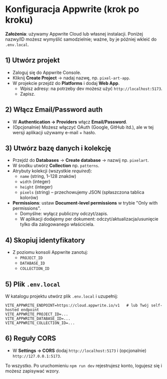 # Konfiguracja Appwrite (krok po kroku)

**Założenia**: używamy Appwrite Cloud lub własnej instalacji. Poniżej nazwy/ID możesz
wymyślić samodzielnie; ważne, by je później wkleić do `.env.local`.

## 1) Utwórz projekt
- Zaloguj się do Appwrite Console.
- Kliknij **Create Project** → nadaj nazwę, np. `pixel-art-app`.
- W projekcie przejdź do **Platforms** i dodaj **Web App**.
  - Wpisz adresy: na potrzeby dev możesz użyć `http://localhost:5173`.
  - Zapisz.

## 2) Włącz Email/Password auth
- W **Authentication → Providers** włącz **Email/Password**.
- (Opcjonalnie) Możesz włączyć OAuth (Google, GitHub itd.), ale w tej wersji aplikacji
  używamy e-mail + hasło.

## 3) Utwórz bazę danych i kolekcję
- Przejdź do **Databases** → **Create database** → nazwij np. `pixelart`.
- W środku utwórz **Collection** np. `patterns`.
- Atrybuty kolekcji (wszystkie *required*):
  - `name` (string, 1–128 znaków)
  - `width` (integer)
  - `height` (integer)
  - `pixels` (string) – przechowujemy JSON (spłaszczona tablica kolorów)
- **Permissions**: ustaw **Document-level permissions** w trybie "Only with permissions".
  - Domyślne: wyłącz publiczny odczyt/zapis.
  - W aplikacji dodajemy per dokument: odczyt/aktualizacja/usunięcie tylko dla zalogowanego
    właściciela.

## 4) Skopiuj identyfikatory
- Z poziomu konsoli Appwrite zanotuj:
  - `PROJECT_ID`
  - `DATABASE_ID`
  - `COLLECTION_ID`

## 5) Plik `.env.local`
W katalogu projektu utwórz plik `.env.local` i uzupełnij:
```env
VITE_APPWRITE_ENDPOINT=https://cloud.appwrite.io/v1   # lub Twój self-hosted endpoint
VITE_APPWRITE_PROJECT_ID=...
VITE_APPWRITE_DATABASE_ID=...
VITE_APPWRITE_COLLECTION_ID=...
```

## 6) Reguły CORS
- W **Settings → CORS** dodaj `http://localhost:5173` i (opcjonalnie) `http://127.0.0.1:5173`.

To wszystko. Po uruchomieniu `npm run dev` rejestrujesz konto, logujesz się i możesz zapisywać wzory.
